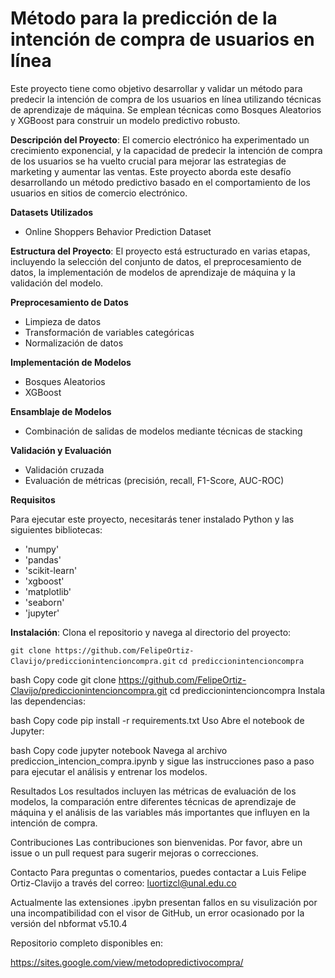  # **Método para la predicción de la intención de compra de usuarios en línea**

Este proyecto tiene como objetivo desarrollar y validar un método para predecir la intención de compra de los usuarios en línea utilizando técnicas de aprendizaje de máquina. Se emplean técnicas como Bosques Aleatorios y XGBoost para construir un modelo predictivo robusto.

**Descripción del Proyecto**: El comercio electrónico ha experimentado un crecimiento exponencial, y la capacidad de predecir la intención de compra de los usuarios se ha vuelto crucial para mejorar las estrategias de marketing y aumentar las ventas. Este proyecto aborda este desafío desarrollando un método predictivo basado en el comportamiento de los usuarios en sitios de comercio electrónico.

**Datasets Utilizados**
- Online Shoppers Behavior Prediction Dataset


**Estructura del Proyecto**: El proyecto está estructurado en varias etapas, incluyendo la selección del conjunto de datos, el preprocesamiento de datos, la implementación de modelos de aprendizaje de máquina y la validación del modelo.

**Preprocesamiento de Datos**

- Limpieza de datos
- Transformación de variables categóricas
- Normalización de datos
  
**Implementación de Modelos**
- Bosques Aleatorios
- XGBoost

**Ensamblaje de Modelos**

- Combinación de salidas de modelos mediante técnicas de stacking

**Validación y Evaluación**

- Validación cruzada
- Evaluación de métricas (precisión, recall, F1-Score, AUC-ROC)

**Requisitos**

Para ejecutar este proyecto, necesitarás tener instalado Python y las siguientes bibliotecas:

- 'numpy'
- 'pandas'
- 'scikit-learn'
- 'xgboost'
- 'matplotlib'
- 'seaborn'
- 'jupyter'

**Instalación**: Clona el repositorio y navega al directorio del proyecto:

`git clone https://github.com/FelipeOrtiz-Clavijo/prediccionintencioncompra.git`
`cd prediccionintencioncompra`

bash
Copy code
git clone https://github.com/FelipeOrtiz-Clavijo/prediccionintencioncompra.git
cd prediccionintencioncompra
Instala las dependencias:

bash
Copy code
pip install -r requirements.txt
Uso
Abre el notebook de Jupyter:

bash
Copy code
jupyter notebook
Navega al archivo prediccion_intencion_compra.ipynb y sigue las instrucciones paso a paso para ejecutar el análisis y entrenar los modelos.

Resultados
Los resultados incluyen las métricas de evaluación de los modelos, la comparación entre diferentes técnicas de aprendizaje de máquina y el análisis de las variables más importantes que influyen en la intención de compra.

Contribuciones
Las contribuciones son bienvenidas. Por favor, abre un issue o un pull request para sugerir mejoras o correcciones.

Contacto
Para preguntas o comentarios, puedes contactar a Luis Felipe Ortiz-Clavijo a través del correo: luortizcl@unal.edu.co


Actualmente las extensiones .ipybn presentan fallos en su visulización por una incompatibilidad con el visor de GitHub, un error ocasionado por la versión del nbformat v5.10.4 

Repositorio completo disponibles en: 

https://sites.google.com/view/metodopredictivocompra/
